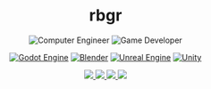 <h1 align="center"> rbgr </h1>
</p>
<p align="center">
<img src="https://img.shields.io/static/v1?label=%F0%9F%92%BB&labelColor=303030&message=Computer Engineer&color=505050" alt="Computer Engineer"/>
<img src="https://img.shields.io/static/v1?label=%F0%9F%92%BE&labelColor=303030&message=Game Developer&color=505050" alt="Game Developer"/>
</p>
<p align="center">
  <a href="https://godotengine.org"><img src="https://img.shields.io/static/v1?label=&labelColor=303030&message=Godot Engine&color=505050&logo=godot-engine&logoColor=%478CBF" alt="Godot Engine"/></a>
  <a href="https://blender.org"><img src="https://img.shields.io/static/v1?label=&labelColor=303030&message=Blender&color=505050&logo=blender&logoColor=%478CBF" alt="Blender"/></a>
  <a href="https://https://www.unrealengine.com"><img src="https://img.shields.io/static/v1?label=&labelColor=303030&message=Unreal Engine&color=505050&logo=unreal-engine&logoColor=%478CBF" alt="Unreal Engine"/></a>
  <a href="https://unity.com"><img src="https://img.shields.io/static/v1?label=&labelColor=303030&message=Unity&color=505050&logo=unity&logoColor=%478CBF" alt="Unity"/></a>
<p align="center">
<a href="https://twitter.com/rbarongr/"><img src="https://img.shields.io/badge/Twitter-1DA1F2?style=for-the-badge&logo=twitter&logoColor=black"/> </a>
<a href="https://rbgr.itch.io/"><img src="https://img.shields.io/badge/Itch.io-FA5C5C?style=for-the-badge&logo=itchdotio&logoColor=black"/> </a>
<a href="https://linktr.ee/rbgr/"><img src="https://img.shields.io/badge/linktree-39E09B?style=for-the-badge&logo=linktree&logoColor=black"/> </a>
<a href="https://www.instagram.com/rbarongr/"><img src="https://img.shields.io/badge/Instagram-E4405F?style=for-the-badge&logo=instagram&logoColor=black"/> </a>
</p>
